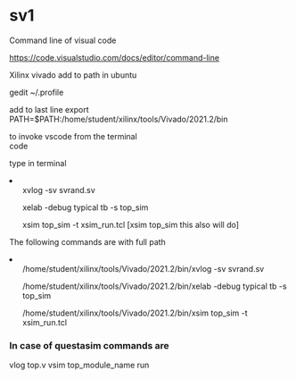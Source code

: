 # sv1

Command line of visual code 

https://code.visualstudio.com/docs/editor/command-line

Xilinx vivado add to path in ubuntu


gedit ~/.profile

add to last line 
export PATH=$PATH:/home/student/xilinx/tools/Vivado/2021.2/bin

to invoke vscode from the terminal<br/>
code

type in terminal

<li>
 <ol>xvlog  -sv svrand.sv </ol>
 <ol>xelab  -debug typical tb -s top_sim</ol>
<ol>xsim  top_sim -t xsim_run.tcl  [xsim  top_sim  this also will do]</ol>
</li>

The following commands are with full path

<li>
 <ol>/home/student/xilinx/tools/Vivado/2021.2/bin/xvlog  -sv svrand.sv </ol>
<ol>/home/student/xilinx/tools/Vivado/2021.2/bin/xelab  -debug typical tb -s top_sim </ol>
<ol>/home/student/xilinx/tools/Vivado/2021.2/bin/xsim  top_sim -t xsim_run.tcl </ol>


### In case of questasim commands are

vlog top.v
vsim top_module_name
run 
